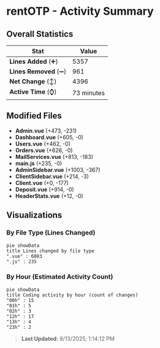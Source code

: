# rentOTP - Activity Summary 

## Overall Statistics

| Stat                   | Value                                                             |
| ---------------------- | ----------------------------------------------------------------- |
| **Lines Added** (➕)   | 5357                                          |
| **Lines Removed** (➖) | 961                                        |
| **Net Change** (↕)    | 4396                |
| **Active Time** (⌚)   | 73 minutes |


## Modified Files
- **Admin.vue** (+473, -231)
- **Dashboard.vue** (+605, -0)
- **Users.vue** (+462, -0)
- **Orders.vue** (+626, -0)
- **MailServices.vue** (+813, -183)
- **main.js** (+235, -0)
- **AdminSidebar.vue** (+1003, -367)
- **ClientSidebar.vue** (+214, -3)
- **Client.vue** (+0, -177)
- **Deposit.vue** (+914, -0)
- **HeaderStats.vue** (+12, -0)

## Visualizations

### By File Type (Lines Changed)

```mermaid
pie showData
title Lines changed by file type
".vue" : 6083
".js" : 235
```

### By Hour (Estimated Activity Count)

```mermaid
pie showData
title Coding activity by hour (count of changes)
"00h" : 15
"01h" : 5
"02h" : 3
"12h" : 17
"13h" : 4
"23h" : 2
```


> **Last Updated:** 8/13/2025, 1:14:12 PM